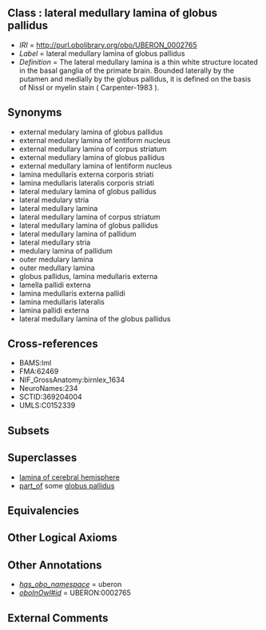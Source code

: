 
## Class : lateral medullary lamina of globus pallidus

 * *IRI* = http://purl.obolibrary.org/obo/UBERON_0002765
 * *Label* = lateral medullary lamina of globus pallidus
 * *Definition* = The lateral medullary lamina is a thin white structure located in the basal ganglia of the primate brain. Bounded laterally by the putamen and medially by the globus pallidus, it is defined on the basis of Nissl or myelin stain ( Carpenter-1983 ).

## Synonyms

 * external medulary lamina of globus pallidus
 * external medulary lamina of lentiform nucleus
 * external medullary lamina of corpus striatum
 * external medullary lamina of globus pallidus
 * external medullary lamina of lentiform nucleus
 * lamina medullaris externa corporis striati
 * lamina medullaris lateralis corporis striati
 * lateral medulary lamina of globus pallidus
 * lateral medulary stria
 * lateral medullary lamina
 * lateral medullary lamina of corpus striatum
 * lateral medullary lamina of globus pallidus
 * lateral medullary lamina of pallidum
 * lateral medullary stria
 * medulary lamina of pallidum
 * outer medulary lamina
 * outer medullary lamina
 * globus pallidus, lamina medullaris externa
 * lamella pallidi externa
 * lamina medullaris externa pallidi
 * lamina medullaris lateralis
 * lamina pallidi externa
 * lateral medullary lamina of the globus pallidus

## Cross-references

 * BAMS:lml
 * FMA:62469
 * NIF_GrossAnatomy:birnlex_1634
 * NeuroNames:234
 * SCTID:369204004
 * UMLS:C0152339

## Subsets


## Superclasses

 * [lamina of cerebral hemisphere](../../UBERON/32/UBERON_0014532.md)
 * [part_of](../../BFO/50/BFO_0000050.md) some [globus pallidus](../../UBERON/75/UBERON_0001875.md)

## Equivalencies


## Other Logical Axioms


## Other Annotations

 * *[has_obo_namespace](../../ce/oboInOwl#hasOBONamespace.md)* = uberon
 * *[oboInOwl#id](../../id/oboInOwl#id.md)* = UBERON:0002765

## External Comments

